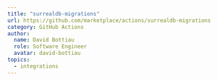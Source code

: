 ```yaml
---
title: "surrealdb-migrations"
url: https://github.com/marketplace/actions/surrealdb-migrations
category: GitHub Actions
author:
  name: David Bottiau
  role: Software Engineer
  avatar: david-bottiau
topics:
  - integrations
---
```


